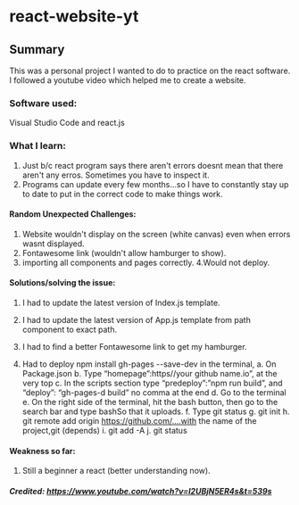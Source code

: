 # react-website-yt

## Summary
This was a personal project I wanted to do to practice on the react software. I followed a youtube video which helped me to create
a  website.

### Software used:
Visual Studio Code and react.js

### What I learn:
1. Just b/c react program says there aren't errors doesnt mean that there aren't any erros. Sometimes you have to inspect it.
2. Programs can update every few months...so I have to constantly stay up to date to put in the correct code to make things work.

#### Random Unexpected Challenges:
1. Website wouldn't display on the screen (white canvas) even when errors wasnt displayed.
2. Fontawesome link (wouldn't allow hamburger to show).
3. importing all components and pages correctly.
4.Would not deploy.

#### Solutions/solving the issue:
1. I had to update the latest version of Index.js template.
2. I had to update the latest version of App.js template from path component to exact path.
3. I had to find a better Fontawesome link to get my hamburger.

4. Had to deploy npm install gh-pages --save-dev in the terminal, 
  a.	On Package.json 
  b.	Type “homepage”:https//your github name.io”, at the very top
  c.	In the scripts section type “predeploy”:”npm run build”, and “deploy”: “gh-pages-d build” no comma at the end
  d.	Go to the terminal
  e.	On the right side of the terminal, hit the bash button, then go to the search bar and type bashSo that it uploads.
  f.	Type git status
  g.	git init
  h.	git remote add origin https://github.com/....with the name of the project,git (depends)
  i.	git add -A
  j.	git status

#### Weakness so far:
1.	Still a beginner a react (better understanding now).


##### Credited: https://www.youtube.com/watch?v=I2UBjN5ER4s&t=539s

